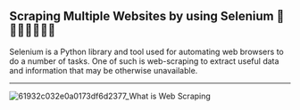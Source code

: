 ## Scraping Multiple Websites by using Selenium 🔎🔎🔎🔎📄🔥🔥

Selenium is a Python library and tool used for automating web browsers to do a number of tasks. One of such is web-scraping to extract useful data and information that may be otherwise unavailable.
_____

![61932c032e0a0173df6d2377_What is Web Scraping](https://user-images.githubusercontent.com/44786324/183323237-5ff8f7cd-1bca-4772-adf6-0a9ca7311e46.jpg)
